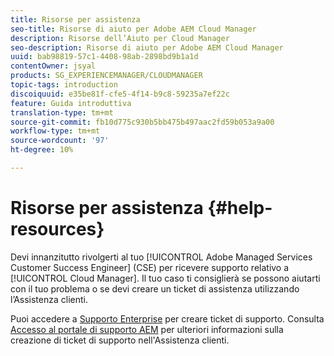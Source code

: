 ```yaml
---
title: Risorse per assistenza
seo-title: Risorse di aiuto per Adobe AEM Cloud Manager
description: Risorse dell’Aiuto per Cloud Manager
seo-description: Risorse di aiuto per Adobe AEM Cloud Manager
uuid: bab98819-57c1-4408-98ab-2898bd9b1a1d
contentOwner: jsyal
products: SG_EXPERIENCEMANAGER/CLOUDMANAGER
topic-tags: introduction
discoiquuid: e35be81f-cfe5-4f14-b9c8-59235a7ef22c
feature: Guida introduttiva
translation-type: tm+mt
source-git-commit: fb10d775c930b5bb475b497aac2fd59b053a9a00
workflow-type: tm+mt
source-wordcount: '97'
ht-degree: 10%

---
```



# Risorse per assistenza {#help-resources}

Devi innanzitutto rivolgerti al tuo [!UICONTROL Adobe Managed Services Customer Success Engineer] (CSE) per ricevere supporto relativo a [!UICONTROL Cloud Manager]. Il tuo caso ti consiglierà se possono aiutarti con il tuo problema o se devi creare un ticket di assistenza utilizzando l’Assistenza clienti.

Puoi accedere a [Supporto Enterprise](https://helpx.adobe.com/it/contact/enterprise-support.ec.html) per creare ticket di supporto. Consulta [Accesso al portale di supporto AEM](https://help.adobe.com/experience-manager/kb/accessing-aem-support-portal.html) per ulteriori informazioni sulla creazione di ticket di supporto nell&#39;Assistenza clienti.
